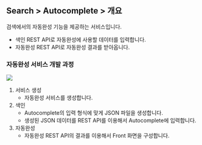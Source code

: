 ## Search > Autocomplete > 개요

검색에서의 자동완성 기능을 제공하는 서비스입니다.
* 색인 REST API로 자동완성에 사용할 데이터를 입력합니다.
* 자동완성 REST API로 자동완성 결과를 받아옵니다.

### 자동완성 서비스 개발 과정
![](http://static.toastoven.net/prod_autocomplete/block_diagrm-20200113.png)
1. 서비스 생성
    * 자동완성 서비스를 생성합니다.
2. 색인
    * Autocomplete의 입력 형식에 맞게 JSON 파일을 생성합니다.
    * 생성된 JSON 데이터를 REST API를 이용해서 Autocomplete에 입력합니다.		
3. 자동완성
    * 자동완성 REST API의 결과를 이용해서 Front 화면을 구성합니다.
